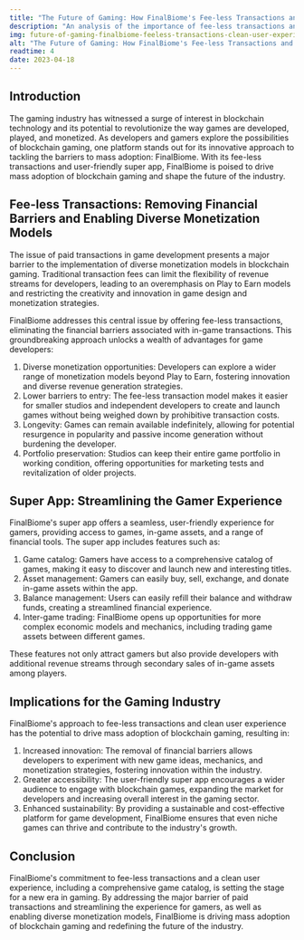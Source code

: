 ```yaml
---
title: "The Future of Gaming: How FinalBiome's Fee-less Transactions and Clean User Experience Drive Mass Adoption"
description: "An analysis of the importance of fee-less transactions and user-friendly interfaces in FinalBiome's mission to drive mass adoption of blockchain gaming and its implications for the broader gaming industry."
img: future-of-gaming-finalbiome-feeless-transactions-clean-user-experience.jpg
alt: "The Future of Gaming: How FinalBiome's Fee-less Transactions and Clean User Experience Drive Mass Adoption"
readtime: 4
date: 2023-04-18
---
```


## Introduction

The gaming industry has witnessed a surge of interest in blockchain technology and its potential to revolutionize the way games are developed, played, and monetized. As developers and gamers explore the possibilities of blockchain gaming, one platform stands out for its innovative approach to tackling the barriers to mass adoption: FinalBiome. With its fee-less transactions and user-friendly super app, FinalBiome is poised to drive mass adoption of blockchain gaming and shape the future of the industry.

## Fee-less Transactions: Removing Financial Barriers and Enabling Diverse Monetization Models

The issue of paid transactions in game development presents a major barrier to the implementation of diverse monetization models in blockchain gaming. Traditional transaction fees can limit the flexibility of revenue streams for developers, leading to an overemphasis on Play to Earn models and restricting the creativity and innovation in game design and monetization strategies.

FinalBiome addresses this central issue by offering fee-less transactions, eliminating the financial barriers associated with in-game transactions. This groundbreaking approach unlocks a wealth of advantages for game developers:
1. Diverse monetization opportunities: Developers can explore a wider range of monetization models beyond Play to Earn, fostering innovation and diverse revenue generation strategies.
2. Lower barriers to entry: The fee-less transaction model makes it easier for smaller studios and independent developers to create and launch games without being weighed down by prohibitive transaction costs.
3. Longevity: Games can remain available indefinitely, allowing for potential resurgence in popularity and passive income generation without burdening the developer.
4. Portfolio preservation: Studios can keep their entire game portfolio in working condition, offering opportunities for marketing tests and revitalization of older projects.

## Super App: Streamlining the Gamer Experience

FinalBiome's super app offers a seamless, user-friendly experience for gamers, providing access to games, in-game assets, and a range of financial tools. The super app includes features such as:
1. Game catalog: Gamers have access to a comprehensive catalog of games, making it easy to discover and launch new and interesting titles.
2. Asset management: Gamers can easily buy, sell, exchange, and donate in-game assets within the app.
3. Balance management: Users can easily refill their balance and withdraw funds, creating a streamlined financial experience.
4. Inter-game trading: FinalBiome opens up opportunities for more complex economic models and mechanics, including trading game assets between different games.

These features not only attract gamers but also provide developers with additional revenue streams through secondary sales of in-game assets among players.

## Implications for the Gaming Industry

FinalBiome's approach to fee-less transactions and clean user experience has the potential to drive mass adoption of blockchain gaming, resulting in:
1. Increased innovation: The removal of financial barriers allows developers to experiment with new game ideas, mechanics, and monetization strategies, fostering innovation within the industry.
2. Greater accessibility: The user-friendly super app encourages a wider audience to engage with blockchain games, expanding the market for developers and increasing overall interest in the gaming sector.
3. Enhanced sustainability: By providing a sustainable and cost-effective platform for game development, FinalBiome ensures that even niche games can thrive and contribute to the industry's growth.

## Conclusion

FinalBiome's commitment to fee-less transactions and a clean user experience, including a comprehensive game catalog, is setting the stage for a new era in gaming. By addressing the major barrier of paid transactions and streamlining the experience for gamers, as well as enabling diverse monetization models, FinalBiome is driving mass adoption of blockchain gaming and redefining the future of the industry.
